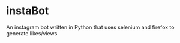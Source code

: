 # instaBot
An instagram bot written in Python that uses selenium and firefox to generate likes/views
